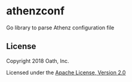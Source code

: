 athenzconf
==========

Go library to parse Athenz configuration file

## License

Copyright 2018 Oath, Inc.

Licensed under the [Apache License, Version 2.0](http://www.apache.org/licenses/LICENSE-2.0)
